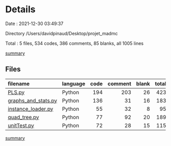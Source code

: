 # Details

Date : 2021-12-30 03:49:37

Directory /Users/davidpinaud/Desktop/projet_madmc

Total : 5 files,  534 codes, 386 comments, 85 blanks, all 1005 lines

[summary](results.md)

## Files
| filename | language | code | comment | blank | total |
| :--- | :--- | ---: | ---: | ---: | ---: |
| [PLS.py](/PLS.py) | Python | 194 | 203 | 26 | 423 |
| [graphs_and_stats.py](/graphs_and_stats.py) | Python | 136 | 31 | 16 | 183 |
| [instance_loader.py](/instance_loader.py) | Python | 55 | 32 | 8 | 95 |
| [quad_tree.py](/quad_tree.py) | Python | 77 | 92 | 20 | 189 |
| [unitTest.py](/unitTest.py) | Python | 72 | 28 | 15 | 115 |

[summary](results.md)